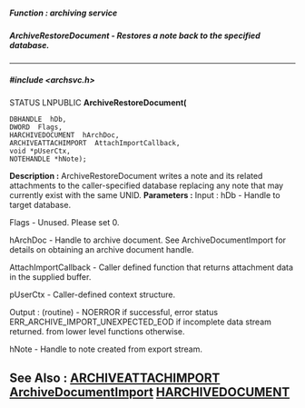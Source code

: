 ##### Function : archiving service
##### ArchiveRestoreDocument - Restores a note back to the specified database.
---
##### #include <archsvc.h>
STATUS LNPUBLIC **ArchiveRestoreDocument(**

	DBHANDLE  hDb,
	DWORD  Flags,
	HARCHIVEDOCUMENT  hArchDoc,
	ARCHIVEATTACHIMPORT  AttachImportCallback,
	void *pUserCtx,
	NOTEHANDLE *hNote);
**Description :**
ArchiveRestoreDocument writes a note and its related attachments to the 
caller-specified database replacing any note that may currently exist with the 
same UNID. 
**Parameters :**
Input :
hDb  -  Handle to target database.

Flags  -  Unused. Please set 0.

hArchDoc  -  Handle to archive document. See ArchiveDocumentImport for details on obtaining an archive document handle. 

AttachImportCallback  -  Caller defined function that returns attachment data in the supplied buffer.

pUserCtx  -  Caller-defined context structure.

Output :
(routine)  -  NOERROR if successful, error status ERR_ARCHIVE_IMPORT_UNEXPECTED_EOD if incomplete data stream returned. from lower level functions otherwise.


hNote  -  Handle to note created from export stream.

**See Also :**
[ARCHIVEATTACHIMPORT](D:/md_files/ARCHIVEATTACHIMPORT.md)
[ArchiveDocumentImport](D:/md_files/ArchiveDocumentImport.md)
[HARCHIVEDOCUMENT](D:/md_files/HARCHIVEDOCUMENT.md)
---

